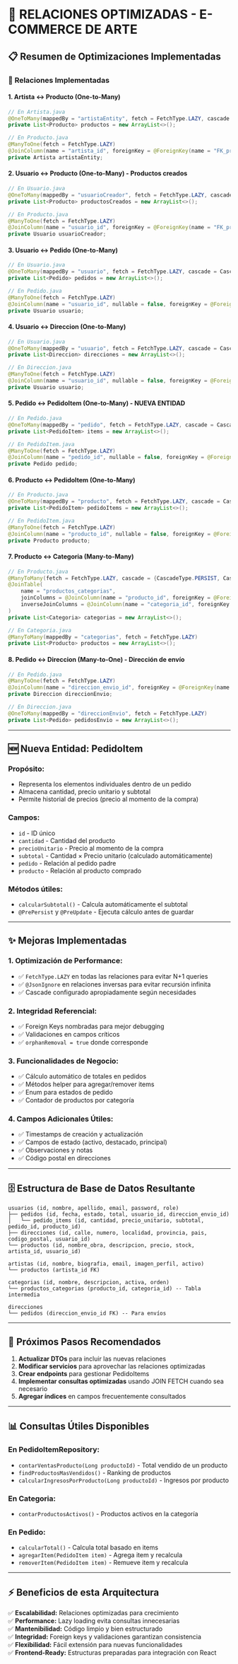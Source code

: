# 🎨 **RELACIONES OPTIMIZADAS - E-COMMERCE DE ARTE**

## 📋 **Resumen de Optimizaciones Implementadas**

### 🔗 **Relaciones Implementadas**

#### 1. **Artista ↔ Producto** (One-to-Many)
```java
// En Artista.java
@OneToMany(mappedBy = "artistaEntity", fetch = FetchType.LAZY, cascade = CascadeType.ALL)
private List<Producto> productos = new ArrayList<>();

// En Producto.java  
@ManyToOne(fetch = FetchType.LAZY)
@JoinColumn(name = "artista_id", foreignKey = @ForeignKey(name = "FK_producto_artista"))
private Artista artistaEntity;
```

#### 2. **Usuario ↔ Producto** (One-to-Many) - Productos creados
```java
// En Usuario.java
@OneToMany(mappedBy = "usuarioCreador", fetch = FetchType.LAZY, cascade = CascadeType.ALL)
private List<Producto> productosCreados = new ArrayList<>();

// En Producto.java
@ManyToOne(fetch = FetchType.LAZY)
@JoinColumn(name = "usuario_id", foreignKey = @ForeignKey(name = "FK_producto_usuario"))
private Usuario usuarioCreador;
```

#### 3. **Usuario ↔ Pedido** (One-to-Many)
```java
// En Usuario.java
@OneToMany(mappedBy = "usuario", fetch = FetchType.LAZY, cascade = CascadeType.ALL)
private List<Pedido> pedidos = new ArrayList<>();

// En Pedido.java
@ManyToOne(fetch = FetchType.LAZY)
@JoinColumn(name = "usuario_id", nullable = false, foreignKey = @ForeignKey(name = "FK_pedido_usuario"))
private Usuario usuario;
```

#### 4. **Usuario ↔ Direccion** (One-to-Many)
```java
// En Usuario.java
@OneToMany(mappedBy = "usuario", fetch = FetchType.LAZY, cascade = CascadeType.ALL)
private List<Direccion> direcciones = new ArrayList<>();

// En Direccion.java
@ManyToOne(fetch = FetchType.LAZY)
@JoinColumn(name = "usuario_id", nullable = false, foreignKey = @ForeignKey(name = "FK_direccion_usuario"))
private Usuario usuario;
```

#### 5. **Pedido ↔ PedidoItem** (One-to-Many) - **NUEVA ENTIDAD**
```java
// En Pedido.java
@OneToMany(mappedBy = "pedido", fetch = FetchType.LAZY, cascade = CascadeType.ALL, orphanRemoval = true)
private List<PedidoItem> items = new ArrayList<>();

// En PedidoItem.java
@ManyToOne(fetch = FetchType.LAZY)
@JoinColumn(name = "pedido_id", nullable = false, foreignKey = @ForeignKey(name = "FK_pedido_item_pedido"))
private Pedido pedido;
```

#### 6. **Producto ↔ PedidoItem** (One-to-Many)
```java
// En Producto.java
@OneToMany(mappedBy = "producto", fetch = FetchType.LAZY, cascade = CascadeType.ALL)
private List<PedidoItem> pedidoItems = new ArrayList<>();

// En PedidoItem.java
@ManyToOne(fetch = FetchType.LAZY)
@JoinColumn(name = "producto_id", nullable = false, foreignKey = @ForeignKey(name = "FK_pedido_item_producto"))
private Producto producto;
```

#### 7. **Producto ↔ Categoria** (Many-to-Many)
```java
// En Producto.java
@ManyToMany(fetch = FetchType.LAZY, cascade = {CascadeType.PERSIST, CascadeType.MERGE})
@JoinTable(
    name = "productos_categorias",
    joinColumns = @JoinColumn(name = "producto_id", foreignKey = @ForeignKey(name = "FK_productos_categorias_producto")),
    inverseJoinColumns = @JoinColumn(name = "categoria_id", foreignKey = @ForeignKey(name = "FK_productos_categorias_categoria"))
)
private List<Categoria> categorias = new ArrayList<>();

// En Categoria.java
@ManyToMany(mappedBy = "categorias", fetch = FetchType.LAZY)
private List<Producto> productos = new ArrayList<>();
```

#### 8. **Pedido ↔ Direccion** (Many-to-One) - Dirección de envío
```java
// En Pedido.java
@ManyToOne(fetch = FetchType.LAZY)
@JoinColumn(name = "direccion_envio_id", foreignKey = @ForeignKey(name = "FK_pedido_direccion"))
private Direccion direccionEnvio;

// En Direccion.java
@OneToMany(mappedBy = "direccionEnvio", fetch = FetchType.LAZY)
private List<Pedido> pedidosEnvio = new ArrayList<>();
```

---

## 🆕 **Nueva Entidad: PedidoItem**

### **Propósito:**
- Representa los elementos individuales dentro de un pedido
- Almacena cantidad, precio unitario y subtotal
- Permite historial de precios (precio al momento de la compra)

### **Campos:**
- `id` - ID único
- `cantidad` - Cantidad del producto
- `precioUnitario` - Precio al momento de la compra
- `subtotal` - Cantidad × Precio unitario (calculado automáticamente)
- `pedido` - Relación al pedido padre
- `producto` - Relación al producto comprado

### **Métodos útiles:**
- `calcularSubtotal()` - Calcula automáticamente el subtotal
- `@PrePersist` y `@PreUpdate` - Ejecuta cálculo antes de guardar

---

## ✨ **Mejoras Implementadas**

### **1. Optimización de Performance:**
- ✅ `FetchType.LAZY` en todas las relaciones para evitar N+1 queries
- ✅ `@JsonIgnore` en relaciones inversas para evitar recursión infinita
- ✅ Cascade configurado apropiadamente según necesidades

### **2. Integridad Referencial:**
- ✅ Foreign Keys nombradas para mejor debugging
- ✅ Validaciones en campos críticos
- ✅ `orphanRemoval = true` donde corresponde

### **3. Funcionalidades de Negocio:**
- ✅ Cálculo automático de totales en pedidos
- ✅ Métodos helper para agregar/remover items
- ✅ Enum para estados de pedido
- ✅ Contador de productos por categoría

### **4. Campos Adicionales Útiles:**
- ✅ Timestamps de creación y actualización
- ✅ Campos de estado (activo, destacado, principal)
- ✅ Observaciones y notas
- ✅ Código postal en direcciones

---

## 🗄️ **Estructura de Base de Datos Resultante**

```
usuarios (id, nombre, apellido, email, password, role)
├── pedidos (id, fecha, estado, total, usuario_id, direccion_envio_id)
│   └── pedido_items (id, cantidad, precio_unitario, subtotal, pedido_id, producto_id)
├── direcciones (id, calle, numero, localidad, provincia, pais, codigo_postal, usuario_id)
└── productos (id, nombre_obra, descripcion, precio, stock, artista_id, usuario_id)

artistas (id, nombre, biografia, email, imagen_perfil, activo)
└── productos (artista_id FK)

categorias (id, nombre, descripcion, activa, orden)
└── productos_categorias (producto_id, categoria_id) -- Tabla intermedia

direcciones
└── pedidos (direccion_envio_id FK) -- Para envíos
```

---

## 🚀 **Próximos Pasos Recomendados**

1. **Actualizar DTOs** para incluir las nuevas relaciones
2. **Modificar servicios** para aprovechar las relaciones optimizadas
3. **Crear endpoints** para gestionar PedidoItems
4. **Implementar consultas optimizadas** usando JOIN FETCH cuando sea necesario
5. **Agregar índices** en campos frecuentemente consultados

---

## 📊 **Consultas Útiles Disponibles**

### **En PedidoItemRepository:**
- `contarVentasProducto(Long productoId)` - Total vendido de un producto
- `findProductosMasVendidos()` - Ranking de productos
- `calcularIngresosPorProducto(Long productoId)` - Ingresos por producto

### **En Categoria:**
- `contarProductosActivos()` - Productos activos en la categoría

### **En Pedido:**
- `calcularTotal()` - Calcula total basado en items
- `agregarItem(PedidoItem item)` - Agrega item y recalcula
- `removerItem(PedidoItem item)` - Remueve item y recalcula

---

## ⚡ **Beneficios de esta Arquitectura**

✅ **Escalabilidad:** Relaciones optimizadas para crecimiento  
✅ **Performance:** Lazy loading evita consultas innecesarias  
✅ **Mantenibilidad:** Código limpio y bien estructurado  
✅ **Integridad:** Foreign keys y validaciones garantizan consistencia  
✅ **Flexibilidad:** Fácil extensión para nuevas funcionalidades  
✅ **Frontend-Ready:** Estructuras preparadas para integración con React